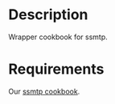 Description
===========
Wrapper cookbook for ssmtp.

Requirements
============
Our [ssmtp cookbook](https://github.com/umts/chef-ssmtp).
